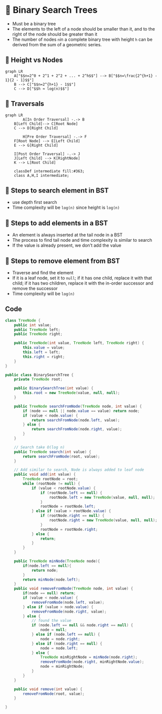 # 🚀 Binary Search Trees

- Must be a binary tree
- The elements to the left of a node should be smaller than it, and to the right of the node should be greater than it
- The number of nodes `n`in a complete binary tree with height `h` can be derived from the sum of a geometric series.

## 🚀 Height vs Nodes


```mermaid
graph LR
    A["$$n=2^0 + 2^1 + 2^2 + ... + 2^h$$"] --> B["$$n=\frac{2^{h+1} - 1}{2 - 1}$$"]
    B --> C["$$n=2^{h+1} - 1$$"]
    C --> D["$$h ≈ log(n)$$"]
```


## 🚀 Traversals


```mermaid
graph LR
		A[In Order Traversal] -.-> B
    B[Left Child]--> C[Root Node]
    C --> D[Right Child]

		H[Pre Order Traversal] -.-> F
    F[Root Node] --> E[Left Child]
    E --> G[Right Child]
    
    I[Post Order Traversal] -.-> J
    J[Left Child] --> K[RightNode]
    K --> L[Root Child]
    
    classDef intermediate fill:#363;
    class A,H,I intermediate;
```


## 🚀 Steps to search element in BST

- use depth first search
- Time complexity will be `log(n)` since height is `log(n)`

## 🚀 Steps to add elements in a BST

- An element is always inserted at the tail node in a BST
- The process to find tail node and time complexity is similar to search
- If the value is already present, we don’t add the value

## 🚀 Steps to remove element from BST

- Traverse and find the element
- If it is a leaf node, set it to `null`; if it has one child, replace it with that child; if it has two children, replace it with the in-order successor and remove the successor
- Time complexity will be `log(n)`

## Code


```java
class TreeNode {
    public int value;
    public TreeNode left;
    public TreeNode right;

    public TreeNode(int value, TreeNode left, TreeNode right) {
        this.value = value;
        this.left = left;
        this.right = right;
    }
}

public class BinarySearchTree {
    private TreeNode root;

    public BinarySearchTree(int value) {
        this.root = new TreeNode(value, null, null);
    }

    public TreeNode searchFromNode(TreeNode node, int value) {
        if (node == null || node.value == value) return node;
        if (value < node.value) {
            return searchFromNode(node.left, value);
        } else {
            return searchFromNode(node.right, value);
        }
    }

    // Search take O(log n)
    public TreeNode search(int value) {
        return searchFromNode(root, value);
    }

    // Add similar to search, Node is always added to leaf node
    public void add(int value) {
        TreeNode rootNode = root;
        while (rootNode != null) {
            if (value < rootNode.value) {
                if (rootNode.left == null) {
                    rootNode.left = new TreeNode(value, null, null);
                }
                rootNode = rootNode.left;
            } else if (value > rootNode.value) {
                if (rootNode.right == null) {
                    rootNode.right = new TreeNode(value, null, null);
                }
                rootNode = rootNode.right;
            } else {
                return;
            }
        }
    }

    public TreeNode minNode(TreeNode node){
        if(node.left == null){
            return node;
        }
        return minNode(node.left);
    }
    public void removeFromNode(TreeNode node, int value) {
        if(node == null) return;
        if (value < node.value) {
            removeFromNode(node.left, value);
        } else if (value > node.value) {
            removeFromNode(node.right, value);
        } else {
            // found the value
            if (node.left == null && node.right == null) {
                node = null;
            } else if (node.left == null) {
                node = node.right;
            } else if (node.right == null) {
                node = node.left;
            } else {
                TreeNode minRightNode = minNode(node.right);
                removeFromNode(node.right, minRightNode.value);
                node = minRightNode;
            }
        }
    }

    public void remove(int value) {
        removeFromNode(root, value);
    }

}
```

